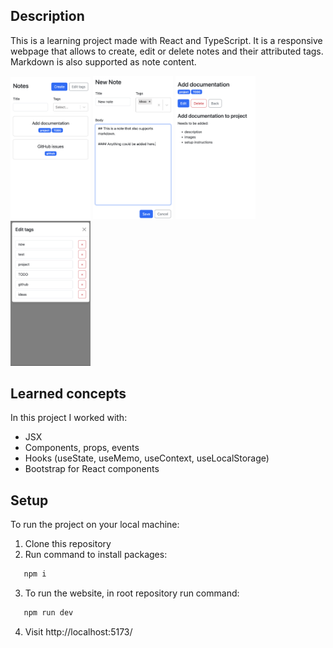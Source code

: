 ## Description

This is a learning project made with React and TypeScript. It is a responsive webpage that allows to create, edit or delete notes and their attributed tags. Markdown is also supported as note content.

<p float="left">
<img width="128" src="https://github.com/AkvileJank/react-notes-app/blob/main/demo/home.png">
<img width="128" src="https://github.com/AkvileJank/react-notes-app/blob/main/demo/create-note.png">
<img width="128" src="https://github.com/AkvileJank/react-notes-app/blob/main/demo/note.png">
<img width="128" src="https://github.com/AkvileJank/react-notes-app/blob/main/demo/edit-tags.png">
</p>

## Learned concepts

In this project I worked with:

- JSX
- Components, props, events
- Hooks (useState, useMemo, useContext, useLocalStorage)
- Bootstrap for React components

## Setup

To run the project on your local machine:

1. Clone this repository
2. Run command to install packages:

```bash
   npm i
```

3. To run the website, in root repository run command:

```bash
   npm run dev
```

4. Visit http://localhost:5173/
